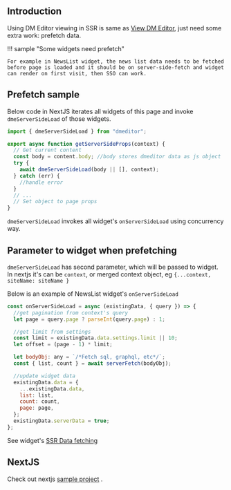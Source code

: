 ## Introduction

Using DM Editor viewing in SSR is same as [View DM Editor](../use-dmeditor#view-dm-editor-data), just need some extra work: prefetch data.

!!! sample "Some widgets need prefetch"

    For example in NewsList widget, the news list data needs to be fetched before page is loaded and it should be on server-side-fetch and widget can render on first visit, then SSO can work.

## Prefetch sample

Below code in NextJS iterates all widgets of this page and invoke `dmeServerSideLoad` of those widgets.

```javascript
import { dmeServerSideLoad } from "dmeditor";

export async function getServerSideProps(context) {
  // Get current content
  const body = content.body; //body stores dmeditor data as js object
  try {
    await dmeServerSideLoad(body || [], context);
  } catch (err) {
    //handle error
  }
  // ...
  // Set object to page props
}
```

`dmeServerSideLoad` invokes all widget's `onServerSideLoad` using concurrency way.

## Parameter to widget when prefetching

`dmeServerSideLoad` has second parameter, which will be passed to widget. In nextjs it's can be `context`, or merged context object, eg `{...context, siteName: siteName }`

Below is an example of NewsList widget's `onServerSideLoad`

```javascript
const onServerSideLoad = async (existingData, { query }) => {
  //get pagination from context's query
  let page = query.page ? parseInt(query.page) : 1;

  //get limit from settings
  const limit = existingData.data.settings.limit || 10;
  let offset = (page - 1) * limit;

  let bodyObj: any = `/*Fetch sql, graphql, etc*/`;
  const { list, count } = await serverFetch(bodyObj);

  //update widget data
  existingData.data = {
    ...existingData.data,
    list: list,
    count: count,
    page: page,
  };
  existingData.serverData = true;
};
```

See widget's [SSR Data fetching](../how-to-make-widget/#6-ssr-data-fetching)

## NextJS

Check out nextjs [sample project](https://github.com/dmeditor/dmeditor-server) .
